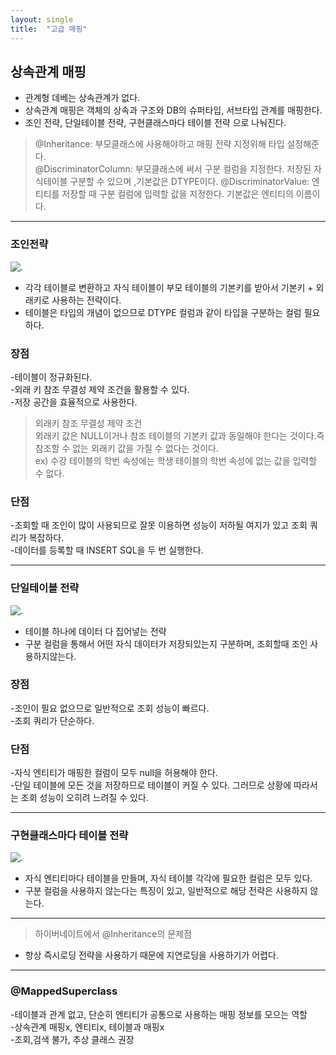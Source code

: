 ```yaml
---
layout: single
title:  "고급 매핑"
---
```


## 상속관계 매핑
 - 관계형 데베는 상속관계가 없다.
 - 상속관계 매핑은 객체의 상속과 구조와 DB의 슈퍼타입, 서브타입 관계를 매핑한다.
 - 조인 전략, 단일테이블 전략, 구현클래스마다 테이블 전략 으로 나눠진다.

 > @Inheritance: 부모클래스에 사용해야하고 매핑 전략 지정위해 타입 설정해준다.  
 > @DiscriminatorColumn: 부모클래스에 써서 구분 컬럼을 지정한다. 저장된 자식테이블 구분할 수 있으며 ,기본값은 DTYPE이다.
 > @DiscriminatorValue: 엔티티를 저장할 때 구분 컬럼에 입력할 값을 지정한다. 기본값은 엔티티의 이름이다.
 
 ---
### 조인전략
 ![.](https://img1.daumcdn.net/thumb/R1280x0/?scode=mtistory2&fname=https%3A%2F%2Fblog.kakaocdn.net%2Fdn%2Fdu6vfU%2FbtrqMQkdVg6%2FYkmiILj8XhB04vc6xbZ420%2Fimg.png)  
- 각각 테이블로 변환하고 자식 테이블이 부모 테이블의 기본키를 받아서 기본키 + 외래키로 사용하는 전략이다.   
- 테이블은 타입의 개념이 없으므로 DTYPE 컬럼과 같이 타입을 구분하는 컬럼 필요하다.  

### 장점
 -테이블이 정규화된다.  
 -외래 키 참조 무결성 제약 조건을 활용할 수 있다.  
 -저장 공간을 효율적으로 사용한다.


> 외래키 참조 무결성 제약 조건  
외래키 값은 NULL이거나 참조 테이블의 기본키 값과 동일해야 한다는 것이다.즉 참조할 수 없는 외래키 값을 가질 수 없다는 것이다.  
ex) 수강 테이블의 학번 속성에는 학생 테이블의 학번 속성에 없는 값을 입력할 수 없다.

### 단점
-조회할 때 조인이 많이 사용되므로 잘못 이용하면 성능이 저하될 여지가 있고 조회 쿼리가 복잡하다.  
-데이터를 등록할 때 INSERT SQL을 두 번 실행한다.

---

### 단일테이블 전략
![.](https://img1.daumcdn.net/thumb/R1280x0/?scode=mtistory2&fname=https%3A%2F%2Fblog.kakaocdn.net%2Fdn%2FlwOYu%2FbtrqM43H22C%2FT9sMmupTcuUSlffbY7XmeK%2Fimg.png)  
- 테이블 하나에 데이터 다 집어넣는 전략
- 구분 컬럼을 통해서 어떤 자식 데이터가 저장되있는지 구분하며, 조회할때 조인 사용하지않는다.

### 장점
-조인이 필요 없으므로 일반적으로 조회 성능이 빠르다.  
-조회 쿼리가 단순하다.

### 단점
-자식 엔티티가 매핑한 컬럼이 모두 null을 허용해야 한다.  
-단일 테이블에 모든 것을 저장하므로 테이블이 커질 수 있다.   그러므로 상황에 따라서는 조회 성능이 오히려 느려질 수 있다.  

---

### 구현클래스마다 테이블 전략
![.](https://img1.daumcdn.net/thumb/R1280x0/?scode=mtistory2&fname=https%3A%2F%2Fblog.kakaocdn.net%2Fdn%2Fk68Mc%2FbtrqNLbE4U6%2FvcdEIHnB6Qw8TcUUJ2iZK1%2Fimg.png)
- 자식 엔티티마다 테이블을 만들며, 자식 테이블 각각에 필요한 컬럼은 모두 있다.
- 구분 컬럼을 사용하지 않는다는 특징이 있고, 일반적으로 해당 전략은 사용하지 않는다.

---

>하이버네이트에서 @Inheritance의 문제점
- 항상 즉시로딩 전략을 사용하기 때문에 
지연로딩을 사용하기가 어렵다.

---

### @MappedSuperclass  
-테이블과 관계 없고, 단순히 엔티티가 공통으로 사용하는 매핑 정보를 모으는 역할  
-상속관계 매핑x, 엔티티x, 테이블과 매핑x    
-조회,검색 불가, 추상 클래스 권장  
